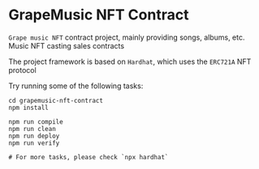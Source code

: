 # GrapeMusic NFT Contract

`Grape music NFT` contract project, mainly providing songs, albums, etc. Music NFT casting sales contracts

The project framework is based on `Hardhat`, which uses the `ERC721A` NFT protocol

Try running some of the following tasks:
```shell
cd grapemusic-nft-contract
npm install

npm run compile
npm run clean
npm run deploy
npm run verify

# For more tasks, please check `npx hardhat`
```